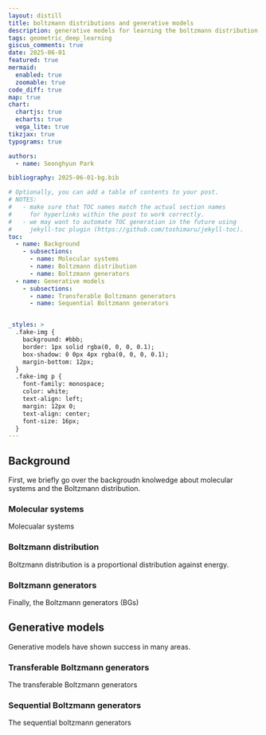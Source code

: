 ```yaml
---
layout: distill
title: boltzmann distributions and generative models
description: generative models for learning the boltzmann distribution
tags: geometric_deep_learning
giscus_comments: true
date: 2025-06-01
featured: true
mermaid:
  enabled: true
  zoomable: true
code_diff: true
map: true
chart:
  chartjs: true
  echarts: true
  vega_lite: true
tikzjax: true
typograms: true

authors:
  - name: Seonghyun Park

bibliography: 2025-06-01-bg.bib

# Optionally, you can add a table of contents to your post.
# NOTES:
#   - make sure that TOC names match the actual section names
#     for hyperlinks within the post to work correctly.
#   - we may want to automate TOC generation in the future using
#     jekyll-toc plugin (https://github.com/toshimaru/jekyll-toc).
toc:
  - name: Background
    - subsections:
      - name: Molecular systems
      - name: Boltzmann distribution
      - name: Boltzmann generators
  - name: Generative models
    - subsections:
      - name: Transferable Boltzmann generators
      - name: Sequential Boltzmann generators


_styles: >
  .fake-img {
    background: #bbb;
    border: 1px solid rgba(0, 0, 0, 0.1);
    box-shadow: 0 0px 4px rgba(0, 0, 0, 0.1);
    margin-bottom: 12px;
  }
  .fake-img p {
    font-family: monospace;
    color: white;
    text-align: left;
    margin: 12px 0;
    text-align: center;
    font-size: 16px;
  }
---
```




## Background

First, we briefly go over the backgroudn knolwedge about molecular systems and the Boltzmann distribution.

### Molecular systems

Molecualar systems 

### Boltzmann distribution

Boltzmann distribution is a proportional distribution against energy.

### Boltzmann generators

Finally, the Boltzmann generators (BGs)

## Generative models

Generative models have shown success in many areas.


### Transferable Boltzmann generators

The transferable Boltzmann generators

### Sequential Boltzmann generators

The sequential boltzmann generators
